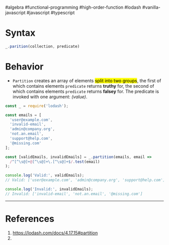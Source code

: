 #algebra #functional-programming #high-order-function #lodash #vanilla-javascript #javascript #typescript 

# Syntax
```Javascript title='Partition function in Lodash'
_.parition(collection, predicate)
```
# Behavior
- `Partition` creates an array of elements <mark class="hltr-yellow">split into two groups</mark>, the first of which contains elements `predicate` returns **truthy** for, the second of which contains elements `predicate` returns **falsey** for. The predicate is invoked with one argument: _(value)_.
```Javascript title='Partition to separate valid and invalid emails'
const _ = require('lodash');

const emails = [
  'user@example.com',
  'invalid-email',
  'admin@company.org',
  'not.an.email',
  'support@help.com',
  '@missing.com'
];

const [validEmails, invalidEmails] = _.partition(emails, email => 
  /^[^\s@]+@[^\s@]+\.[^\s@]+$/.test(email)
);

console.log('Valid:', validEmails);
// Valid: ['user@example.com', 'admin@company.org', 'support@help.com']

console.log('Invalid:', invalidEmails);
// Invalid: ['invalid-email', 'not.an.email', '@missing.com']
```
---
# References
1. https://lodash.com/docs/4.17.15#partition
2. 